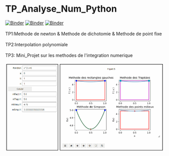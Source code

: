 # TP_Analyse_Num_Python
[![Binder](https://mybinder.org/badge_logo.svg)](https://mybinder.org/v2/gh/AhlemBrahmi/TP_Analyse_Num/main?filepath=Compte%20rendu%20TP1.ipynb)
[![Binder](https://mybinder.org/badge_logo.svg)](https://mybinder.org/v2/gh/AhlemBrahmi/TP_Analyse_Num/main?filepath=Compte%20rendu%20TP2.ipynb)
[![Binder](https://mybinder.org/badge_logo.svg)](https://mybinder.org/v2/gh/AhlemBrahmi/TP_Analyse_Num/main?filepath=TP3)
<br>
<br>TP1:Methode de newton & Methode de dichotomie & Methode de point fixe
<br>
<br>TP2:Interpolation polynomiale
<br>
<br>TP3: Mini_Projet sur les methodes de l'integration numerique
<br>
<br><img src="GIF.gif">
